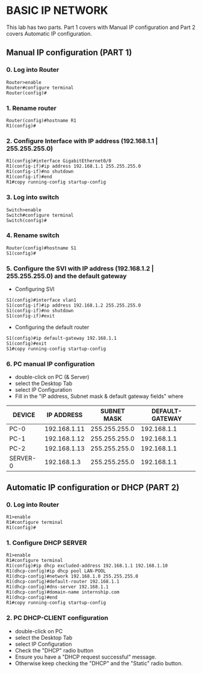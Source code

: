 # BASIC IP NETWORK
This lab has two parts. Part 1 covers with Manual IP configuration and Part 2 covers Automatic IP configuration.
## Manual IP configuration (PART 1)
### 0. Log into Router 
~~~~
Router>enable    
Router#configure terminal    
Router(config)#
~~~~
### 1. Rename router 
~~~~   
Router(config)#hostname R1
R1(config)#
~~~~
### 2. Configure Interface with IP address (192.168.1.1 | 255.255.255.0) 
~~~~   
R1(config)#interface GigabitEthernet0/0
R1(config-if)#ip address 192.168.1.1 255.255.255.0
R1(config-if)#no shutdown
R1(config-if)#end
R1#copy running-config startup-config
~~~~
### 3. Log into switch
~~~~
Switch>enable    
Switch#configure terminal    
Switch(config)#
~~~~
### 4. Rename switch 
~~~~   
Router(config)#hostname S1
S1(config)#
~~~~
### 5. Configure the SVI with IP address (192.168.1.2 | 255.255.255.0) and the default gateway
* Configuring SVI
~~~~   
S1(config)#interface vlan1
S1(config-if)#ip address 192.168.1.2 255.255.255.0
S1(config-if)#no shutdown
S1(config-if)#exit
~~~~
* Configuring the default router
~~~~
S1(config)#ip default-gateway 192.168.1.1
S1(config)#exit
S1#copy running-config startup-config
~~~~
### 6. PC manual IP configuration
* double-click on PC (& Server)
* select the Desktop Tab
* select IP Configuration
* Fill in the "IP address, Subnet mask & default gateway fields" where 

| DEVICE        | IP ADDRESS    |SUBNET MASK    | DEFAULT-GATEWAY    |
| ------------- | ------------- |-------------- | ------------------ |
| PC-0          |  192.168.1.11 | 255.255.255.0 | 192.168.1.1        | 
| PC-1          |  192.168.1.12 | 255.255.255.0 | 192.168.1.1        |
| PC-2          |  192.168.1.13 | 255.255.255.0 | 192.168.1.1        | 
| SERVER-0      |  192.168.1.3  | 255.255.255.0 | 192.168.1.1        | 
 
## Automatic IP configuration or DHCP (PART 2)
### 0. Log into Router 
~~~~
R1>enable    
R1#configure terminal    
R1(config)#
~~~~
### 1. Configure DHCP SERVER 
~~~~
R1>enable    
R1#configure terminal    
R1(config)#ip dhcp excluded-address 192.168.1.1 192.168.1.10
R1(dhcp-config)#ip dhcp pool LAN-POOL
R1(dhcp-config)#network 192.168.1.0 255.255.255.0
R1(dhcp-config)#default-router 192.168.1.1
R1(dhcp-config)#dns-server 192.168.1.1
R1(dhcp-config)#domain-name internship.com
R1(dhcp-config)#end
R1#copy running-config startup-config
~~~~
### 2. PC DHCP-CLIENT configuration
* double-click on PC
* select the Desktop Tab
* select IP Configuration
* Check the "DHCP" radio button
* Ensure you have a "DHCP request successful" message.
* Otherwise keep checking the "DHCP" and the "Static" radio button.
